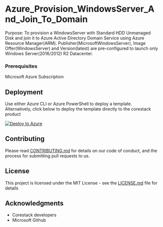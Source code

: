 
# Azure_Provision_WindowsServer_And_Join_To_Domain

Purpose: To provision a WindowsServer with Standard HDD Unmanaged Disk and join it to Azure Active Directory Domain Service using Azure Resource Manager(ARM). Publisher(MicrosoftWindowsServer), Image Offer(WindowsServer) and Version(latest) are pre-configured to launch only Windows Server(2016/2012) R2 Datacenter.

### Prerequisites

Microsoft Azure Subscription

## Deployment

Use either Azure CLI or Azure PowerShell to deploy a template. Alternatively, click below to deploy the template directly to the corestack product 

[![Deploy to Azure](https://docs.corestack.io/wp-content/uploads/2019/09/deploy-to-corestack.svg)](http://qa.corestack.io/heatstack/templates?repositories=github&external_redirect=true&name=Azure_Provision_WindowsServer_And_Join_To_Domain&url=https://raw.githubusercontent.com/corestacklabs/Templates/master/arm/Azure_Provision_WindowsServer_And_Join_To_Domain/Azure_Provision_WindowsServer_And_Join_To_Domain_content.json&engine=arm&type[0]=Cloud&classification[0]=Provisioning&scope=tenant#/mytemplates)

## Contributing

Please read [CONTRIBUTING.md](https://gist.github.com/karthick-kk/30e4fd3f279492b4f040d5cd569d21d0) for details on our code of conduct, and the process for submitting pull requests to us.

## License

This project is licensed under the MIT License - see the [LICENSE.md](LICENSE.md) file for details

## Acknowledgments

* Corestack developers
* Microsoft Github

